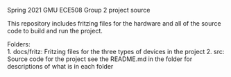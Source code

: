 Spring 2021 GMU ECE508 Group 2 project source

This repository includes fritzing files for the hardware and all of the source code to build and run the project.

Folders:<br>
    1. docs/fritz:  Fritzing files for the three types of devices in the project
    2. src: Source code for the project see the README.md in the folder for descriptions of what is in each folder
